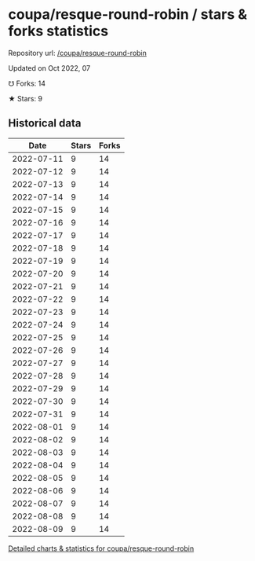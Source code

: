 # coupa/resque-round-robin / stars & forks statistics

Repository url: [/coupa/resque-round-robin](https://github.com/coupa/resque-round-robin)

Updated on Oct 2022, 07

☋ Forks: 14

★ Stars: 9

## Historical data
| Date | Stars | Forks |
|------|-------|-------|
| 2022-07-11 | 9 | 14 | 
| 2022-07-12 | 9 | 14 | 
| 2022-07-13 | 9 | 14 | 
| 2022-07-14 | 9 | 14 | 
| 2022-07-15 | 9 | 14 | 
| 2022-07-16 | 9 | 14 | 
| 2022-07-17 | 9 | 14 | 
| 2022-07-18 | 9 | 14 | 
| 2022-07-19 | 9 | 14 | 
| 2022-07-20 | 9 | 14 | 
| 2022-07-21 | 9 | 14 | 
| 2022-07-22 | 9 | 14 | 
| 2022-07-23 | 9 | 14 | 
| 2022-07-24 | 9 | 14 | 
| 2022-07-25 | 9 | 14 | 
| 2022-07-26 | 9 | 14 | 
| 2022-07-27 | 9 | 14 | 
| 2022-07-28 | 9 | 14 | 
| 2022-07-29 | 9 | 14 | 
| 2022-07-30 | 9 | 14 | 
| 2022-07-31 | 9 | 14 | 
| 2022-08-01 | 9 | 14 | 
| 2022-08-02 | 9 | 14 | 
| 2022-08-03 | 9 | 14 | 
| 2022-08-04 | 9 | 14 | 
| 2022-08-05 | 9 | 14 | 
| 2022-08-06 | 9 | 14 | 
| 2022-08-07 | 9 | 14 | 
| 2022-08-08 | 9 | 14 | 
| 2022-08-09 | 9 | 14 | 


[Detailed charts & statistics for coupa/resque-round-robin](https://reviewgithub.com/rep/coupa/resque-round-robin)
